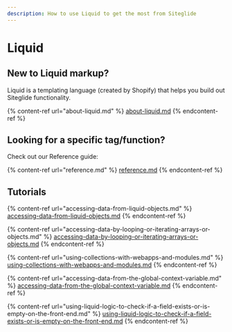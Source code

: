 ```yaml
---
description: How to use Liquid to get the most from Siteglide
---
```


# Liquid

## New to Liquid markup?

Liquid is a templating language (created by Shopify) that helps you build out Siteglide functionality.

{% content-ref url="about-liquid.md" %}
[about-liquid.md](about-liquid.md)
{% endcontent-ref %}

## Looking for a specific tag/function?

Check out our Reference guide:

{% content-ref url="reference.md" %}
[reference.md](reference.md)
{% endcontent-ref %}

## Tutorials

{% content-ref url="accessing-data-from-liquid-objects.md" %}
[accessing-data-from-liquid-objects.md](accessing-data-from-liquid-objects.md)
{% endcontent-ref %}

{% content-ref url="accessing-data-by-looping-or-iterating-arrays-or-objects.md" %}
[accessing-data-by-looping-or-iterating-arrays-or-objects.md](accessing-data-by-looping-or-iterating-arrays-or-objects.md)
{% endcontent-ref %}

{% content-ref url="using-collections-with-webapps-and-modules.md" %}
[using-collections-with-webapps-and-modules.md](using-collections-with-webapps-and-modules.md)
{% endcontent-ref %}

{% content-ref url="accessing-data-from-the-global-context-variable.md" %}
[accessing-data-from-the-global-context-variable.md](accessing-data-from-the-global-context-variable.md)
{% endcontent-ref %}

{% content-ref url="using-liquid-logic-to-check-if-a-field-exists-or-is-empty-on-the-front-end.md" %}
[using-liquid-logic-to-check-if-a-field-exists-or-is-empty-on-the-front-end.md](using-liquid-logic-to-check-if-a-field-exists-or-is-empty-on-the-front-end.md)
{% endcontent-ref %}
